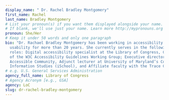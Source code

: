 ```yaml
---
display_name: " Dr. Rachel Bradley Montgomery"
first_name: Rachel
last_name: Bradley Montgomery
# List your pronoun(s) if you want them displayed alongside your name.
# If blank, we'll use just your name. Learn more http://mypronouns.org
pronoun: She/Her
# Keep it under 50 words and only one paragraph
bio: "Dr. Rachael Bradley Montgomery has been working in accessibility and
  usability for more than 20 years. She currently serves in the following five
  roles: Digital accessibility specialist at the Library of Congress, Co-chair
  of the W3C Accessibility Guidelines Working Group; Executive director of
  Accessible Community, Adjunct lecturer at University of Maryland’s College of
  Information Studies (iSchool), and Affiliate faculty with the Trace Center."
# e.g. U.S. General Services Administration
agency_full_name: Library of Congress
# Agency Acronym [e.g., GSA]
agency: LoC
slug: dr-rachel-bradley-montgomery
---
```

